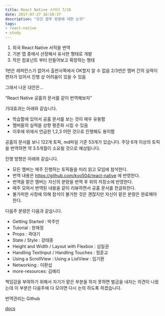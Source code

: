 ```yaml
---
title: React Native 스터디 7/26
date: 2017-07-27 16:58:37
description: "모인 향후 방향에 대한 논의"
tags: 
- react-native
- study
---
```



1. 외국 React Native 서적을 번역
2. 기본 앱 중에서 선정해서 유사한 형태로 개발
3. 작은 컴포넌트 부터 만들어보고 확장하는 형태

1번은 레퍼런스가 없어서 출판사쪽에서 OK할지 알 수 없음
2/3번은 멤버 간의 실력이 편차가 있어서 진행 상 어려움이 있을 수 있음

그래서 나온 대안은…

“React Native 공홈의 문서를 같이 번역해보자”

기대효과는 아래와 같습니다.

* 학습함에 있어서 공홈 문서를 보는 것이 매우 유용함
* 멤버들의 실력을 상향 평준화 시킬 수 있음
* 이후에 위에서 언급한 1,2,3 어떤 것으로 진행해도 용이함

공홈의 문서를 보니 122개 토픽, md파일 기준 53개가 있습니다.
주당 6개 이상의 토픽을 번역하면 약 3.5개월이 소요될 것으로 예상됩니다.

진행 방향은 아래와 같습니다.

- 모든 멤버는 매주 진행하는 토픽들을 미리 읽고 모임에 참석한다.
- 번역 내용은 https://github.com/kyo504/react-native 에 반영한다.
- 번역을 맡은 멤버는 자신의 분량을 번역 후 위의 저장소에 반영한다.
- 매주 모여서 번역된 내용을 같이 리뷰하면서 공홈 문서를 한글화한다.
- 불가피한 사정에 의해 참석이 불가한 것은 괜찮지만 자신이 맡은 분량은 완료해야 한다.

다음주 분량은 다음과 같습니다.

- Getting Started : 박주만
- Tutorial : 한재정
- Props : 곽대기
- State / Style : 강태종
- Height and Width / Layout with Flexbox : 심일권
- Handling TextInput / Handling Touches : 정훈교
- Using a ScrollView : Using a ListView : 임기환
- Networking : 이환섭
- more-resources: 김예리

책임감을 부여하기 위해서 자기가 맡은 부분을 하지 못하면 벌금을 내자는 의견이 나왔는데 이 부분은 다음주에 다 모이면 다시 논의 하도록 하겠습니다.

번역관리는 Github

[docs](https://github.com/kyo504/react-native/tree/master/docs)
